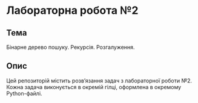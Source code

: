 # Лабораторна робота №2

## Тема
Бінарне дерево пошуку. Рекурсія. Розгалуження.

## Опис
Цей репозиторій містить розв’язання задач з лабораторної роботи №2. Кожна задача виконується в окремій гілці, оформлена в окремому Python-файлі.

